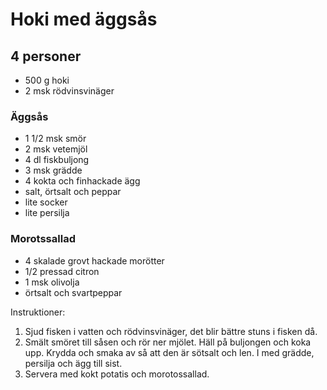 Hoki med äggsås
===============

4 personer
----------

-	500 g hoki
-	2 msk rödvinsvinäger

### Äggsås

-	1 1/2 msk smör
-	2 msk vetemjöl
-	4 dl fiskbuljong
-	3 msk grädde
-	4 kokta och finhackade ägg
-	salt, örtsalt och peppar
-	lite socker
-	lite persilja

### Morotssallad

-	4 skalade grovt hackade morötter
-	1/2 pressad citron
-	1 msk olivolja
-	örtsalt och svartpeppar

Instruktioner:

1.	Sjud fisken i vatten och rödvinsvinäger, det blir bättre stuns i fisken då.
2.	Smält smöret till såsen och rör ner mjölet. Häll på buljongen och koka upp. Krydda och smaka av så att den är sötsalt och len. I med grädde, persilja och ägg till sist.
3.	Servera med kokt potatis och morotossallad.
